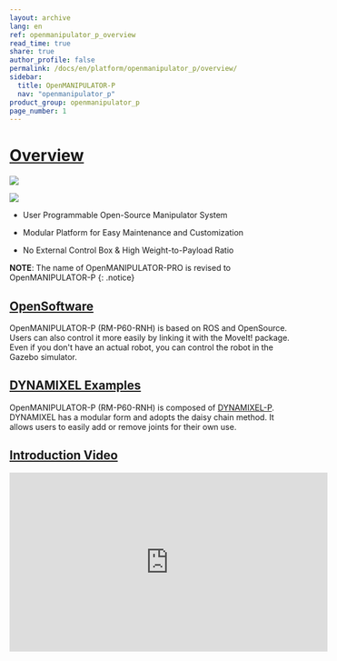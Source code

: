 ```yaml
---
layout: archive
lang: en
ref: openmanipulator_p_overview
read_time: true
share: true
author_profile: false
permalink: /docs/en/platform/openmanipulator_p/overview/
sidebar:
  title: OpenMANIPULATOR-P
  nav: "openmanipulator_p"
product_group: openmanipulator_p
page_number: 1
---
```


# [Overview](#overview)

![](/assets/images/platform/openmanipulator_p/logo.png)

![](/assets/images/platform/openmanipulator_p/product_img.png)

- User Programmable Open-Source Manipulator System 

- Modular Platform for Easy Maintenance and Customization

- No External Control Box & High Weight-to-Payload Ratio

**NOTE**: The name of OpenMANIPULATOR-PRO is revised to OpenMANIPULATOR-P
{: .notice}

## [OpenSoftware](#opensoftware)
OpenMANIPULATOR-P (RM-P60-RNH) is based on ROS and OpenSource. Users can also control it more easily by linking it with the MoveIt! package. Even if you don't have an actual robot, you can control the robot in the Gazebo simulator​.

## [DYNAMIXEL Examples](#dynamixel-examples)
OpenMANIPULATOR-P (RM-P60-RNH) is composed of [DYNAMIXEL-P](/docs/en/dxl/p/). DYNAMIXEL has a modular form and adopts the daisy chain method. It allows users to easily add or remove joints for their own use.  

## [Introduction Video](#introduction-video)

<iframe width="560" height="315" src="https://www.youtube.com/embed/gQmaXIipT1A" frameborder="0" allow="accelerometer; autoplay; encrypted-media; gyroscope; picture-in-picture" allowfullscreen></iframe>
